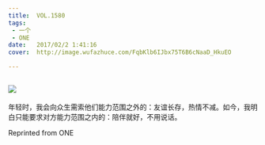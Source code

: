 ```yaml
---
title:	VOL.1580
tags:
 - 一个
 - ONE
date:	2017/02/2 1:41:16
cover:	http://image.wufazhuce.com/FqbKlb6IJbx75T6B6cNaaD_HkuEO

---
```

![](http://image.wufazhuce.com/FqbKlb6IJbx75T6B6cNaaD_HkuEO)
---

年轻时，我会向众生需索他们能力范围之外的：友谊长存，热情不减。如今，我明白只能要求对方能力范围之内的：陪伴就好，不用说话。
 
Reprinted from ONE
